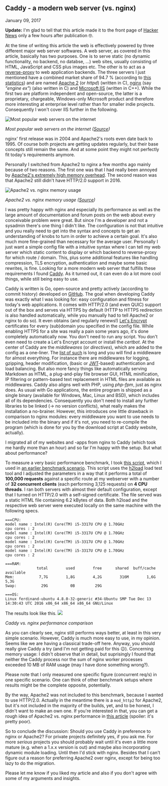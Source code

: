 ## Caddy - a modern web server (vs. nginx)
January 09, 2017

__Update:__ I'm glad to tell that this article made it to the front page of [Hacker News](https://news.ycombinator.com/news) only a few hours after publication 🤓.

At the time of writing this article the web is effectively powered by three different major web server softwares. A web server, as covered in this article, basically has two purposes. One is to serve static (no dynamic functionality, no backend, no databse, ...) web sites, usually consisting of HTML, JavaScript and CSS plus images etc. The other is to act as a [reverse-proxy](https://en.wikipedia.org/wiki/Reverse_proxy) to web application backends. The three servers I just mentioned have a combined market share of 94.7 % (according to [this statistics](https://w3techs.com/technologies/overview/web_server/all)) and are named [Apache 2](https://httpd.apache.org/) (or _httpd_) (written in C), [nginx](https://www.nginx.com/solutions/web-server/) (say _"engine ex"_) (also written in C) and [Microsoft IIS](https://www.iis.net/) (written in C++). While the first two are platform independent and open-source, the latter is a proprietary, chargeable, Windows-only Microsoft product and therefore more interesting at enterprise level rather than for smaller indie projects. Consequently I won't cover IIS further in the following. 

![Most popular web servers on the internet](assets/img/webservers.png)

_Most popular web servers on the internet ([Source](https://w3techs.com/technologies/overview/web_server/all))_

nginx' first release was in 2004 and Apache2's roots even date back to 1995. Of course both projects are getting updates regularly, but their base concepts still remain the same. And at some point they might not perfectly fit today's requirements anymore. 

Personally I switched from Apache2 to nginx a few months ago mainly because of two reasons. The first one was that I had really been annoyed by [Apache2's extremely high memory overhead](https://help.dreamhost.com/hc/en-us/articles/215945987-Web-server-performance-comparison). The second reason was that Apache2 still didn't have HTTP/2.0 support in 2016.

![Apache2 vs. nginx memory usage](https://objects-us-west-1.dream.io/kbimages/images/Webserver_memory_graph.jpg)

_Apache2 vs. nginx memory usage ([Source](https://help.dreamhost.com/hc/en-us/articles/215945987-Web-server-performance-comparison))_

I was pretty happy with nginx and especially its performance as well as the large amount of documentation and forum posts on the web about every conceivable problem were great. But since I'm a developer and not a sysadmin there's one thing I didn't like. The configuration is not that intuitive and you really need to get into the syntax and concepts to get an understanding of knobs to turn in order to achieve a certain goal. It's also much more fine-grained than necessary for the average user. Personally I just want a simple config file with a intuitive syntax where I can tell my web server which static content to display or which backend to reverse-proxy for which route / domain. This, plus some additional features like handling compression, TLS encryption, authentication and maybe some basic rewrites, is fine. Looking for a more modern web server that fulfills these requirements I found [Caddy](https://caddyserver.com). As it turned out, it can even do a lot more cool things, while still being easy to use.

Caddy is written is Go, open-source and pretty actively (according to commit history) developed on [GitHub](https://github.com/mholt/caddy). The goal when developing Caddy was exactly what I was looking for: easy configuration and fitness for today's web applications. It comes with HTTP/2.0 (and even QUIC) support out of the box and serves via HTTPS by default (HTTP to HTTPS redirection is also handled automatically, while you manually had to tell Apache2 or nginx to do so). It even obtains (and regularly renews!) [Let's Encrypt](https://letsencrypt.org/) certificates for every (sub)domain you specified in the config file. While enabling HTTPS for a site was really a pain some years ago, it's done completely automatically now. You don't need to run any script. You don't even need to create a Let's Encrypt account or install the _certbot_. At the center of Caddy are the _middlewares_ (or _directives_), which are added to the config as a one-liner. The [list of such](https://caddyserver.com/docs/) is long and you will find a middleware for almost everything. For instance there are middlewares for logging, gzipping, header modification, (basic or [JWT](https://jwt.io)-based) authentication and load balancing. But also more fancy things like automatically serving Markdown as HTML, a plug-and-play file browser GUI, HTML minification, IP filtering or pattern-based text replacement in HTML files are available as middlewares. Caddy also aligns well with PHP, using _php-fpm_, just as nginx does. As usual with Go applications, the entire program is shipped as a single binary (available for Windows, Mac, Linux and BSD), which includes all of its dependencies. Consequently you don't need to install any further libraries to be linked (-> no version conflicts), what really makes the installation a no-brainer. However, this introduces one little drawback in comparison to nginx modules: every middleware you want to use needs to be included into the binary and if it's not, you need to re-compile the program (which is done for you by the download script at Caddy website, actually). 

I migrated all of my websites and -apps from nginx to Caddy (which took me hardly more than an hour) and so far I'm happy with the setup. But what about performance?

To measure a very basic performance benchmark, I took [this script](https://github.com/n1try/http-server-benchmarks/blob/master/run-load.sh), which I used in [an earlier benchmark scenario](https://ferdinand-muetsch.de/http-performance-java-jersey-vs-go-vs-nodejs.html). This script uses the [h2load](https://github.com/nghttp2/nghttp2#benchmarking-tool) load test tool and I adjusted the parameters in a way that it performs a total of __100,000 requests__ against a specific route at my webserver with a number of __32 concurrent clients__ (each performing 3,125 requests) on __4 CPU threads__. I ran both servers with almost their default configuration, except that I turned on HTTP/2.0 with a self-signed certificate. The file served was a static HTML file containing 6.2 kBytes of data. Both h2load and the respective web server were executed locally on the same machine with the following specs.

```
===CPU:
model name : Intel(R) Core(TM) i5-3317U CPU @ 1.70GHz
cpu cores : 2
model name : Intel(R) Core(TM) i5-3317U CPU @ 1.70GHz
cpu cores : 2
model name : Intel(R) Core(TM) i5-3317U CPU @ 1.70GHz
cpu cores : 2
model name : Intel(R) Core(TM) i5-3317U CPU @ 1.70GHz
cpu cores : 2
 
===RAM: 
              total        used        free      shared  buff/cache   available
Mem:           7,7G        1,8G        4,2G        316M        1,6G        5,3G
Swap:           29G          0B         29G
 
===OS: 
Linux ferdinand-ubuntu 4.8.0-32-generic #34-Ubuntu SMP Tue Dec 13 14:30:43 UTC 2016 x86_64 x86_64 x86_64 GNU/Linux
```

The results look like this.
![](assets/img/webserver_performance.png)

_Caddy vs. nginx performance comparison_

As you can clearly see, nginx still performs ways better, at least in this very simple scenario. However, Caddy is much more easy to use, in my opinion. Seems like we are having a classical trade-off here. Anyway, you should really give Caddy a try (and I'm not getting paid for this 😉). Concerning memory usage: I didn't observe that in detail, but suprisingly I found that neither the Caddy process nor the sum of nginx worker processes exceeded 10 MB of RAM usage (may I have done something wrong?).

Please note that I only measured one specific figure (concurrent req/s) in one specific scenario. One can think of other benchmark setups where results might be the complete opposite, potentially.

By the way, Apache2 was not included to this benchmark, because I wanted to use HTTP/2.0. Actually in the meantime there is a `mod_http2` for Apache2, but it's not included in the majority of the builds, yet, and to be honest, I didn't want to make an own one. If you're interested in that, you can get a rough idea of Apache2 vs. nginx performance in [this article](https://help.dreamhost.com/hc/en-us/articles/215945987-Web-server-performance-comparison) (spoiler: it's pretty poor).

So to conclude the discussion: Should you use Caddy in preference to nginx or Apache2? For private projects definitely yes, if you ask me. For more _serious_ projects you should probably wait until it's even a little more mature (e.g. when a 1.x.x version is out) and maybe also incorporating dynamic module loading. Until then I'd stick with nginx. Besides that I can't figure out a reason for preferring Apache2 over nginx, except for being too lazy to do the migration.

Please let me know if you liked my article and also if you don't agree with some of my arguments and insights.